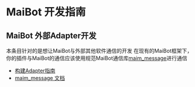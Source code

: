 # MaiBot 开发指南

## MaiBot 外部Adapter开发
本条目针对的是想让MaiBot与外部其他软件通信的开发
在现有的MaiBot框架下，你的插件与MaiBot的通信应该使用规范MaiBot通信库[maim_message](https://github.com/MaiM-with-u/maim_message)进行通信

- [构建Adapter指南](./develop_plugin)
- [maim_message 文档](/develop/maim_message/index)
